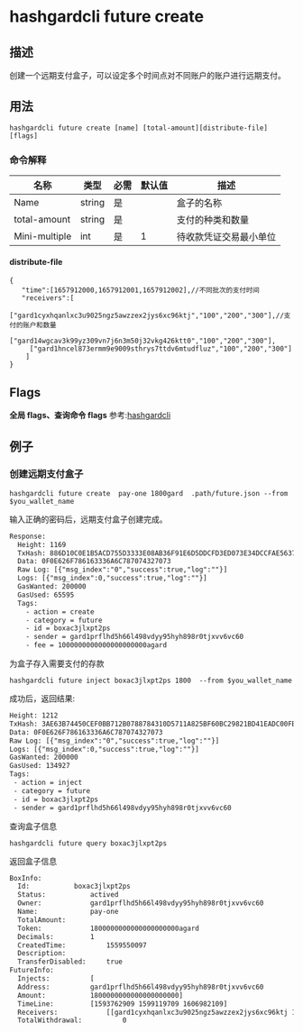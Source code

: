 # hashgardcli future create

## 描述
创建一个远期支付盒子，可以设定多个时间点对不同账户的账户进行远期支付。

## 用法
```shell
hashgardcli future create [name] [total-amount][distribute-file] [flags]
```



### 命令解释

| 名称          | 类型   | 必需 | 默认值 | 描述                   |
| ------------- | ------ | -------- | ------ | ---------------------- |
| Name          | string | 是       |        | 盒子的名称         |
| total-amount  | string | 是       |        | 支付的种类和数量       |
| Mini-multiple | int    | 是       | 1      | 待收款凭证交易最小单位 |



#### distribute-file

```shell
{
   "time":[1657912000,1657912001,1657912002],//不同批次的支付时间
   "receivers":[
     ["gard1cyxhqanlxc3u9025ngz5awzzex2jys6xc96ktj","100","200","300"],//支付的账户和数量
     ["gard14wgcav3k99yz309vn7j6n3m50j32vkg426ktt0","100","200","300"],
     ["gard1hncel873ermm9e9009sthrys7ttdv6mtudfluz","100","200","300"]
    ]
}
```


## Flags

**全局 flags、查询命令 flags** 参考:[hashgardcli](../README.md)

## 例子
### 创建远期支付盒子
```shell
hashgardcli future create  pay-one 1800gard  .path/future.json --from $you_wallet_name
```
输入正确的密码后，远期支付盒子创建完成。
```txt
Response:
  Height: 1169
  TxHash: 886D10C0E1B5ACD755D3333E08AB36F91E6D5DDCFD3ED073E34DCCFAE5637D3B
  Data: 0F0E626F786163336A6C787074327073
  Raw Log: [{"msg_index":"0","success":true,"log":""}]
  Logs: [{"msg_index":0,"success":true,"log":""}]
  GasWanted: 200000
  GasUsed: 65595
  Tags:
    - action = create
    - category = future
    - id = boxac3jlxpt2ps
    - sender = gard1prflhd5h66l498vdyy95hyh898r0tjxvv6vc60
    - fee = 1000000000000000000000agard
```

为盒子存入需要支付的存款

```shell
hashgardcli future inject boxac3jlxpt2ps 1800  --from $you_wallet_name
```

成功后，返回结果:

```txt
Height: 1212
TxHash: 3AE63B74450CEF0BB712B0788784310D5711A825BF60BC29821BD41EADC00FBF
Data: 0F0E626F786163336A6C787074327073
Raw Log: [{"msg_index":"0","success":true,"log":""}]
Logs: [{"msg_index":0,"success":true,"log":""}]
GasWanted: 200000
GasUsed: 134927
Tags:
 - action = inject
 - category = future
 - id = boxac3jlxpt2ps
 - sender = gard1prflhd5h66l498vdyy95hyh898r0tjxvv6vc60
```

查询盒子信息

```shell
hashgardcli future query boxac3jlxpt2ps
```

返回盒子信息

```txt
BoxInfo:
  Id:			boxac3jlxpt2ps
  Status:			actived
  Owner:			gard1prflhd5h66l498vdyy95hyh898r0tjxvv6vc60
  Name:				pay-one
  TotalAmount:
  Token:			1800000000000000000000agard
  Decimals:			1
  CreatedTime:			1559550097
  Description:
  TransferDisabled:		true
FutureInfo:
  Injects:			[
  Address:			gard1prflhd5h66l498vdyy95hyh898r0tjxvv6vc60
  Amount:			1800000000000000000000]
  TimeLine:			[1593762909 1599119709 1606982109]
  Receivers:			[[gard1cyxhqanlxc3u9025ngz5awzzex2jys6xc96ktj 100000000000000000000 200000000000000000000 300000000000000000000] [gard14wgcav3k99yz309vn7j6n3m50j32vkg426ktt0 100000000000000000000 200000000000000000000 300000000000000000000] [gard1hncel873ermm9e9009sthrys7ttdv6mtudfluz 100000000000000000000 200000000000000000000 300000000000000000000]]
  TotalWithdrawal:			0
```

